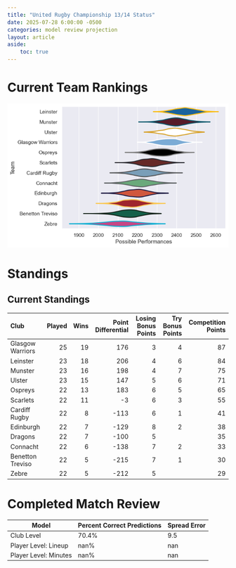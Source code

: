 ```yaml
---  
title: "United Rugby Championship 13/14 Status"  
date: 2025-07-28 6:00:00 -0500  
categories: model review projection  
layout: article  
aside:  
    toc: true  
---
```

# Current Team Rankings


![Club Rankings](plots/rankings_United_Rugby_Championship_1314.png)
# Standings

## Current Standings


| Club             |   Played |   Wins |   Point Differential |   Losing Bonus Points |   Try Bonus Points |   Competition Points |
|:-----------------|---------:|-------:|---------------------:|----------------------:|-------------------:|---------------------:|
| Glasgow Warriors |       25 |     19 |                  176 |                     3 |                  4 |                   87 |
| Leinster         |       23 |     18 |                  206 |                     4 |                  6 |                   84 |
| Munster          |       23 |     16 |                  198 |                     4 |                  7 |                   75 |
| Ulster           |       23 |     15 |                  147 |                     5 |                  6 |                   71 |
| Ospreys          |       22 |     13 |                  183 |                     6 |                  5 |                   65 |
| Scarlets         |       22 |     11 |                   -3 |                     6 |                  3 |                   55 |
| Cardiff Rugby    |       22 |      8 |                 -113 |                     6 |                  1 |                   41 |
| Edinburgh        |       22 |      7 |                 -129 |                     8 |                  2 |                   38 |
| Dragons          |       22 |      7 |                 -100 |                     5 |                    |                   35 |
| Connacht         |       22 |      6 |                 -138 |                     7 |                  2 |                   33 |
| Benetton Treviso |       22 |      5 |                 -215 |                     7 |                  1 |                   30 |
| Zebre            |       22 |      5 |                 -212 |                     5 |                    |                   29 |



# Completed Match Review


| Model | Percent Correct Predictions | Spread Error |
| ------ | ------ | ------ |
| Club Level | 70.4% | 9.5 |
| Player Level: Lineup | nan% | nan |
| Player Level: Minutes | nan% | nan |

